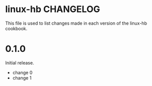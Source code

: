 # linux-hb CHANGELOG

This file is used to list changes made in each version of the linux-hb cookbook.

# 0.1.0

Initial release.

- change 0
- change 1

